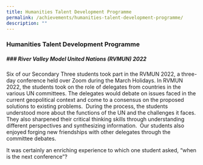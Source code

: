 ```yaml
---
title: Humanities Talent Development Programme
permalink: /achievements/humanities-talent-development-programme/
description: ""
---
```

### **Humanities Talent Development Programme**

##### **### River Valley Model United Nations (RVMUN) 2022**

Six of our Secondary Three students took part in the RVMUN 2022, a three-day conference held over Zoom during the March Holidays. In RVMUN 2022, the students took on the role of delegates from countries in the various UN committees. The delegates would debate on issues faced in the current geopolitical context and come to a consensus on the proposed solutions to existing problems.  During the process, the students understood more about the functions of the UN and the challenges it faces. They also sharpened their critical thinking skills through understanding different perspectives and synthesizing information.  Our students also enjoyed forging new friendships with other delegates through the committee debates.

It was certainly an enriching experience to which one student asked, “when is the next conference”?


